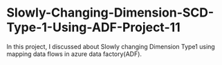# Slowly-Changing-Dimension-SCD-Type-1-Using-ADF-Project-11
In this project, I discussed about Slowly changing Dimension Type1 using mapping data flows in azure data factory(ADF).
